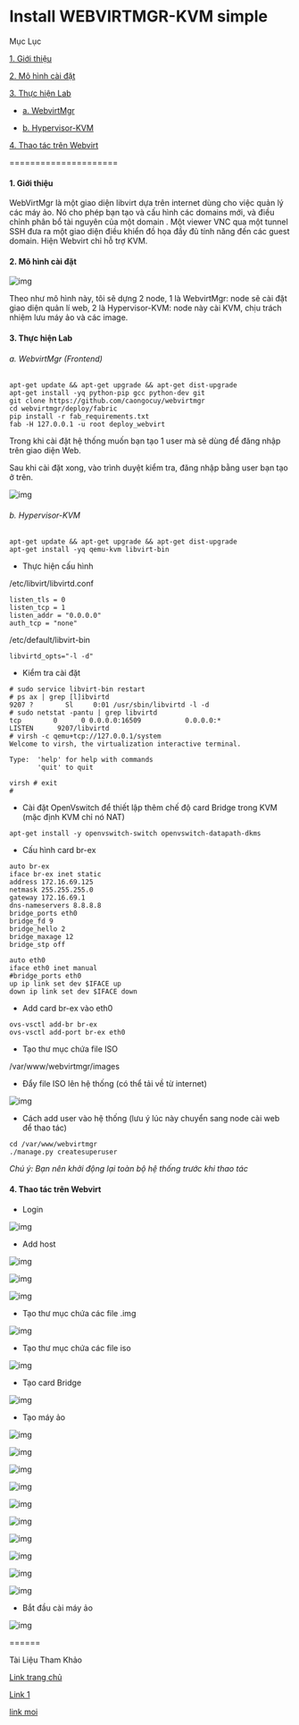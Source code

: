 Install WEBVIRTMGR-KVM simple
======

Mục Lục

[1. Giới thiệu](#gioithieu)

[2. Mô hình cài đặt](#mohinh)
				
[3. Thực hiện Lab](#thuchien)

- [a. WebvirtMgr](#web)
	
- [b. Hypervisor-KVM](#kvm)

[4. Thao tác trên Webvirt](#thaotac)

=====================
<a name="gioithieu"></a>

#### 1. Giới thiệu

WebVirtMgr là một giao diện libvirt dựa trên internet dùng cho việc quản lý các máy ảo. Nó cho phép bạn tạo 
và cấu hình các domains mới, và điều chỉnh phân bổ tài nguyên của một domain . Một viewer VNC 
qua một tunnel SSH đưa ra một giao diện điều khiển đồ họa đầy đủ tính năng đến các guest domain. Hiện Webvirt chỉ hỗ trợ KVM.

<a name="mohinh"></a>

#### 2. Mô hình cài đặt

![img](http://i.imgur.com/7oKIMQe.png "img")

Theo như mô hình này, tôi sẽ dựng 2 node, 1 là WebvirtMgr: node sẽ cài đặt giao diện quản lí web, 2 là Hypervisor-KVM: node này cài KVM, chịu trách nhiệm lưu máy ảo và các image.

<a name="thuchien"></a>

#### 3. Thực hiện Lab

<a name="web"></a>

###### a. WebvirtMgr (Frontend)

```
apt-get update && apt-get upgrade && apt-get dist-upgrade
apt-get install -yq python-pip gcc python-dev git
git clone https://github.com/caongocuy/webvirtmgr
cd webvirtmgr/deploy/fabric
pip install -r fab_requirements.txt
fab -H 127.0.0.1 -u root deploy_webvirt
```

Trong khi cài đặt hệ thống muốn bạn tạo 1 user mà sẽ dùng để đăng nhập trên giao diện Web.

Sau khi cài đặt xong, vào trình duyệt kiểm tra, đăng nhập bằng user bạn tạo ở trên.

![img](http://i.imgur.com/M47Jr9W.png "img")

<a name="kvm"></a>

###### b. Hypervisor-KVM

```
apt-get update && apt-get upgrade && apt-get dist-upgrade
apt-get install -yq qemu-kvm libvirt-bin
```

- Thực hiện cấu hình

/etc/libvirt/libvirtd.conf

```
listen_tls = 0
listen_tcp = 1
listen_addr = "0.0.0.0"
auth_tcp = "none"
```

/etc/default/libvirt-bin

```
libvirtd_opts="-l -d"
```

- Kiểm tra cài đặt

```
# sudo service libvirt-bin restart
# ps ax | grep [l]ibvirtd
9207 ?        Sl     0:01 /usr/sbin/libvirtd -l -d
# sudo netstat -pantu | grep libvirtd
tcp        0      0 0.0.0.0:16509           0.0.0.0:*               LISTEN      9207/libvirtd
# virsh -c qemu+tcp://127.0.0.1/system
Welcome to virsh, the virtualization interactive terminal.

Type:  'help' for help with commands
       'quit' to quit

virsh # exit
#
```

- Cài đặt OpenVswitch để thiết lập thêm chế độ card Bridge trong KVM (mặc định KVM chỉ nó NAT)

```
apt-get install -y openvswitch-switch openvswitch-datapath-dkms
```

- Cấu hình card br-ex

```
auto br-ex
iface br-ex inet static
address 172.16.69.125
netmask 255.255.255.0
gateway 172.16.69.1
dns-nameservers 8.8.8.8
bridge_ports eth0
bridge_fd 9
bridge_hello 2
bridge_maxage 12
bridge_stp off

auto eth0
iface eth0 inet manual
#bridge_ports eth0
up ip link set dev $IFACE up
down ip link set dev $IFACE down
```

- Add card br-ex vào eth0

```
ovs-vsctl add-br br-ex
ovs-vsctl add-port br-ex eth0
```
- Tạo thư mục chứa file ISO

/var/www/webvirtmgr/images

- Đẩy file ISO lên hệ thống (có thể tải về từ internet)

![img](http://i.imgur.com/zPRQTyw.png "img")

- Cách add user vào hệ thống (lưu ý lúc này chuyển sang node cài web để thao tác)
```
cd /var/www/webvirtmgr
./manage.py createsuperuser
```

<a name="thaotac"></a>

*Chú ý: Bạn nên khởi động lại toàn bộ hệ thống trước khi thao tác*
#### 4. Thao tác trên Webvirt

- Login

![img](http://i.imgur.com/a5UxMe0.png "img")

- Add host

![img](http://i.imgur.com/5RJ8Lbw.png "img")

![img](http://i.imgur.com/0KZcTzU.png "img")

![img](http://i.imgur.com/4PDsY0K.png "img")

- Tạo thư mục chứa các file .img

![img](http://i.imgur.com/rADwDOR.png "img")

- Tạo thư mục chứa các file iso

![img](http://i.imgur.com/PFXKs80.png "img")

- Tạo card Bridge

![img](http://i.imgur.com/tdvSMzc.png "img")

- Tạo máy ảo

![img](http://i.imgur.com/Xgw4Iit.png "img")

![img](http://i.imgur.com/LAuz9xi.png "img")

![img](http://i.imgur.com/wWreh2u.png "img")

![img](http://i.imgur.com/VEiaaRO.png "img")

![img](http://i.imgur.com/U0N0T3g.png "img")

![img](http://i.imgur.com/MjFxEFy.png "img")

![img](http://i.imgur.com/g7sthPM.png "img")

![img](http://i.imgur.com/RVBgz3i.png "img")

![img](http://i.imgur.com/AP8oNhu.png "img")

![img](http://i.imgur.com/AP8oNhu.png "img")

- Bắt đầu cài máy ảo

![img](http://i.imgur.com/SAMfg8q.png "img")

======

Tài Liệu Tham Khảo


[Link trang chủ](https://www.webvirtmgr.net/)

[Link 1](http://www.ainoniwa.net/pelican/2014/0520a.html)

[link moi](http://ubuntukvm.blogspot.com/)
